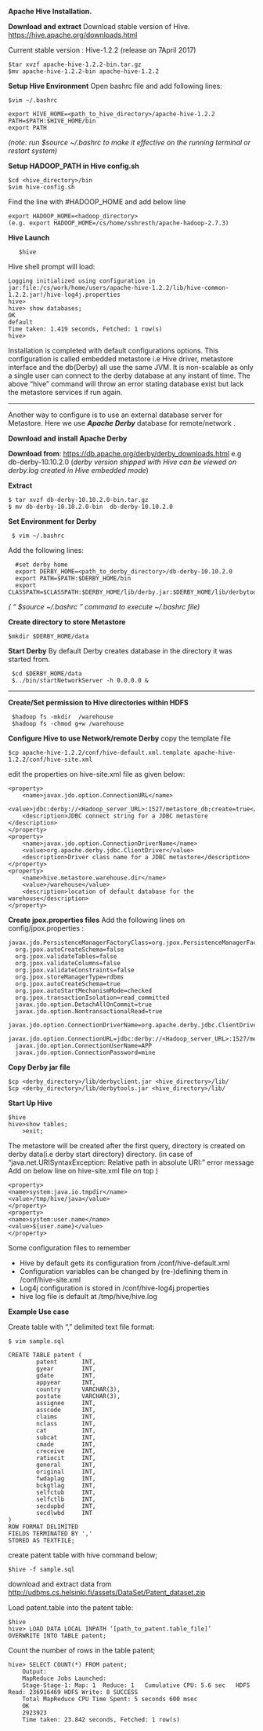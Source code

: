 
**Apache Hive Installation.**

**Download and extract**
Download stable version of Hive. 
https://hive.apache.org/downloads.html 

Current stable version : Hive-1.2.2 (release on 7April 2017)

    $tar xvzf apache-hive-1.2.2-bin.tar.gz
    $mv apache-hive-1.2.2-bin apache-hive-1.2.2
    
**Setup Hive Environment**
Open bashrc file and add following lines:
	
    $vim ~/.bashrc

    export HIVE_HOME=<path_to_hive_directory>/apache-hive-1.2.2
    PATH=$PATH:$HIVE_HOME/bin
    export PATH

*(note: run $source ~/.bashrc to make it effective on the running terminal or restart system)*

**Setup HADOOP_PATH in Hive config.sh**

    $cd <hive_directory>/bin
    $vim hive-config.sh
    
Find the line with #HADOOP_HOME and add below line

    export HADOOP_HOME=<hadoop_directory> 
    (e.g. export HADOOP_HOME=/cs/home/sshresth/apache-hadoop-2.7.3)


**Hive Launch**

       $hive

Hive shell  prompt will load:

    Logging initialized using configuration in jar:file:/cs/work/home/users/apache-hive-1.2.2/lib/hive-common-1.2.2.jar!/hive-log4j.properties
    hive>
    hive> show databases;
    OK
    default
    Time taken: 1.419 seconds, Fetched: 1 row(s)
    hive>
   
Installation is completed with default configurations options. This configuration is called embedded metastore i.e Hive driver, metastore interface and the db(Derby) all use the same JVM. It is non-scalable as only a single user can connect to the derby database at any instant of time. The above “hive” command will throw an error stating database exist but lack the metastore services if run again.

---------------------------------------------------------------------------------
Another way to configure is to use an external database server for Metastore. Here we use ***Apache Derby*** database for remote/network . 

**Download and install Apache Derby**
 
**Download from**:
https://db.apache.org/derby/derby_downloads.html
 e.g db-derby-10.10.2.0 (*derby version shipped with Hive can be viewed on derby.log created in Hive embedded mode*)

**Extract**

    $ tar xvzf db-derby-10.10.2.0-bin.tar.gz
    $ mv db-derby-10.10.2.0-bin  db-derby-10.10.2.0

 
**Set Environment for Derby**
   
     $ vim ~/.bashrc
     
Add the following lines:    

      #set derby home
      export DERBY_HOME=<path_to_derby_directory>/db-derby-10.10.2.0
      export PATH=$PATH:$DERBY_HOME/bin
      export CLASSPATH=$CLASSPATH:$DERBY_HOME/lib/derby.jar:$DERBY_HOME/lib/derbytools.jar
*( “ $source ~/.bashrc ”  command to execute ~/.bashrc file)*
 
**Create directory to store Metastore**

    $mkdir $DERBY_HOME/data

 **Start Derby**
By default Derby creates database in the directory it was started from.
   
     $cd $DERBY_HOME/data
     $../bin/startNetworkServer -h 0.0.0.0 &
 
---------------------------------------------------------------------------------
**Create/Set permission to Hive directories within HDFS**
  
     $hadoop fs -mkdir  /warehouse
     $hadoop fs -chmod g+w /warehouse
     
**Configure Hive to use Network/remote Derby**
copy the template file

    $cp apache-hive-1.2.2/conf/hive-default.xml.template apache-hive-1.2.2/conf/hive-site.xml

 edit the properties on hive-site.xml file as given below:

    <property>
	    <name>javax.jdo.option.ConnectionURL</name>
	    <value>jdbc:derby://<Hadoop_server_URL>:1527/metastore_db;create=true</value>
	    <description>JDBC connect string for a JDBC metastore </description>
    </property> 
    <property>
	    <name>javax.jdo.option.ConnectionDriverName</name>
	    <value>org.apache.derby.jdbc.ClientDriver</value>
	    <description>Driver class name for a JDBC metastore</description>
    </property>
    <property>
	    <name>hive.metastore.warehouse.dir</name>
	    <value>/warehouse</value>
	    <description>location of default database for the warehouse</description>
    </property>

**Create jpox.properties files**
Add the following lines on config/jpox.properties :

    javax.jdo.PersistenceManagerFactoryClass=org.jpox.PersistenceManagerFactoryImpl
      org.jpox.autoCreateSchema=false
      org.jpox.validateTables=false
      org.jpox.validateColumns=false
      org.jpox.validateConstraints=false
      org.jpox.storeManagerType=rdbms
      org.jpox.autoCreateSchema=true
      org.jpox.autoStartMechanismMode=checked
      org.jpox.transactionIsolation=read_committed
      javax.jdo.option.DetachAllOnCommit=true
      javax.jdo.option.NontransactionalRead=true
      javax.jdo.option.ConnectionDriverName=org.apache.derby.jdbc.ClientDriver
      javax.jdo.option.ConnectionURL=jdbc:derby://<Hadoop_server_URL>:1527/metastore_db;create=true
      javax.jdo.option.ConnectionUserName=APP
      javax.jdo.option.ConnectionPassword=mine
      
**Copy Derby jar file**

    $cp <derby_directory>/lib/derbyclient.jar <hive_directory>/lib/
    $cp <derby_directory>/lib/derbytools.jar <hive_directory>/lib/
    
**Start Up Hive**

    $hive
    hive>show tables;
    	>exit;

 
The metastore will be created after the first query, directory is created on derby data(i.e derby start directory) directory. 
(in case of “java.net.URISyntaxException: Relative path in absolute URI:” error message 
Add on below line on hive-site.xml file on top )

    <property>
    <name>system:java.io.tmpdir</name>
    <value>/tmp/hive/java</value>
    </property>
    <property>
    <name>system:user.name</name>
    <value>${user.name}</value>
    </property>

Some configuration files to remember

 -  Hive by default gets its configuration from <install-dir>/conf/hive-default.xml
 - Configuration variables can be changed by (re-)defining them in <install-dir>/conf/hive-site.xml
 - Log4j configuration is stored in <install-dir>/conf/hive-log4j.properties
 - hive log file is default at /tmp/hive/hive.log

**Example Use case** 

Create table with “,” delimited text file format:

    $ vim sample.sql    
   
    CREATE TABLE patent (
            patent       INT,
            gyear        INT,
            gdate        INT,
            appyear      INT,
            country      VARCHAR(3),
            postate      VARCHAR(3),
            assignee     INT,
            asscode      INT,
            claims       INT,
            nclass       INT,
            cat          INT,
            subcat       INT,
            cmade        INT,
            creceive     INT,
            ratiocit     INT,
            general      INT,
            original     INT,
            fwdaplag     INT,
            bckgtlag     INT,
            selfctub     INT,
            selfctlb     INT,
            secdupbd     INT,
            secdlwbd     INT
    )
    ROW FORMAT DELIMITED
    FIELDS TERMINATED BY ','
    STORED AS TEXTFILE;

create patent table with hive command below;

    $hive -f sample.sql

download and extract data from 
http://udbms.cs.helsinki.fi/assets/DataSet/Patent_dataset.zip

Load patent.table into the patent table:
	
    $hive 
    hive> LOAD DATA LOCAL INPATH ‘[path_to_patent.table_file]’
    OVERWRITE INTO TABLE patent;

Count the number of rows in the table patent;
 
    hive> SELECT COUNT(*) FROM patent;
        Output:
        MapReduce Jobs Launched:
        Stage-Stage-1: Map: 1  Reduce: 1   Cumulative CPU: 5.6 sec   HDFS Read: 236916469 HDFS Write: 8 SUCCESS
        Total MapReduce CPU Time Spent: 5 seconds 600 msec
        OK
        2923923
        Time taken: 23.842 seconds, Fetched: 1 row(s)
	
